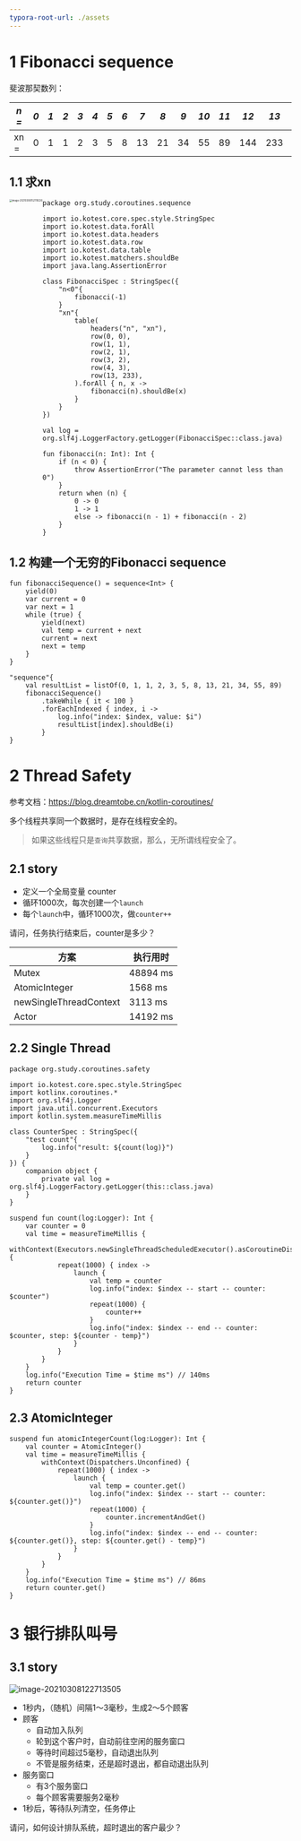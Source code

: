```yaml
---
typora-root-url: ./assets
---
```


# 1 Fibonacci sequence

斐波那契数列：

| *n =* | *0*  | *1*  | *2*  | *3*  | *4*  | *5*  | *6*  | *7*  | *8*  | *9*  | *10* | *11* | *12* | *13* | *14* | *15* | *……* |
| ----- | ---- | ---- | ---- | ---- | ---- | ---- | ---- | ---- | ---- | ---- | ---- | ---- | ---- | ---- | ---- | ---- | ---- |
| xn =  | 0    | 1    | 1    | 2    | 3    | 5    | 8    | 13   | 21   | 34   | 55   | 89   | 144  | 233  | 377  | 610  | ……   |

## 1.1 求xn

<img src="/image-20210306152119226.png" alt="image-20210306152119226" style="zoom:30%;float:left;" />

```
package org.study.coroutines.sequence

import io.kotest.core.spec.style.StringSpec
import io.kotest.data.forAll
import io.kotest.data.headers
import io.kotest.data.row
import io.kotest.data.table
import io.kotest.matchers.shouldBe
import java.lang.AssertionError

class FibonacciSpec : StringSpec({
    "n<0"{
        fibonacci(-1)
    }
    "xn"{
        table(
            headers("n", "xn"),
            row(0, 0),
            row(1, 1),
            row(2, 1),
            row(3, 2),
            row(4, 3),
            row(13, 233),
        ).forAll { n, x ->
            fibonacci(n).shouldBe(x)
        }
    }
})

val log = org.slf4j.LoggerFactory.getLogger(FibonacciSpec::class.java)

fun fibonacci(n: Int): Int {
    if (n < 0) {
        throw AssertionError("The parameter cannot less than 0")
    }
    return when (n) {
        0 -> 0
        1 -> 1
        else -> fibonacci(n - 1) + fibonacci(n - 2)
    }
}
```

## 1.2 构建一个无穷的Fibonacci sequence

```
fun fibonacciSequence() = sequence<Int> {
    yield(0)
    var current = 0
    var next = 1
    while (true) {
        yield(next)
        val temp = current + next
        current = next
        next = temp
    }
}
```



```
"sequence"{
    val resultList = listOf(0, 1, 1, 2, 3, 5, 8, 13, 21, 34, 55, 89)
    fibonacciSequence()
        .takeWhile { it < 100 }
        .forEachIndexed { index, i ->
            log.info("index: $index, value: $i")
            resultList[index].shouldBe(i)
        }
}
```

# 2 Thread Safety

参考文档：https://blog.dreamtobe.cn/kotlin-coroutines/

多个线程共享同一个数据时，是存在线程安全的。

> 如果这些线程只是`查询`共享数据，那么，无所谓线程安全了。

## 2.1 story

- 定义一个全局变量 counter
- 循环1000次，每次创建一个`launch`
- 每个`launch`中，循环1000次，做`counter++`

请问，任务执行结束后，counter是多少？

| 方案                   | 执行用时 |
| ---------------------- | -------- |
| Mutex                  | 48894 ms |
| AtomicInteger          | 1568 ms  |
| newSingleThreadContext | 3113 ms  |
| Actor                  | 14192 ms |

## 2.2 Single Thread

```
package org.study.coroutines.safety

import io.kotest.core.spec.style.StringSpec
import kotlinx.coroutines.*
import org.slf4j.Logger
import java.util.concurrent.Executors
import kotlin.system.measureTimeMillis

class CounterSpec : StringSpec({
    "test count"{
        log.info("result: ${count(log)}")
    }
}) {
    companion object {
        private val log = org.slf4j.LoggerFactory.getLogger(this::class.java)
    }
}

suspend fun count(log:Logger): Int {
    var counter = 0
    val time = measureTimeMillis {
        withContext(Executors.newSingleThreadScheduledExecutor().asCoroutineDispatcher()) {
            repeat(1000) { index ->
                launch {
                    val temp = counter
                    log.info("index: $index -- start -- counter: $counter")
                    repeat(1000) {
                        counter++
                    }
                    log.info("index: $index -- end -- counter: $counter, step: ${counter - temp}")
                }
            }
        }
    }
    log.info("Execution Time = $time ms") // 140ms
    return counter
}
```

## 2.3 AtomicInteger

```
suspend fun atomicIntegerCount(log:Logger): Int {
    val counter = AtomicInteger()
    val time = measureTimeMillis {
        withContext(Dispatchers.Unconfined) {
            repeat(1000) { index ->
                launch {
                    val temp = counter.get()
                    log.info("index: $index -- start -- counter: ${counter.get()}")
                    repeat(1000) {
                        counter.incrementAndGet()
                    }
                    log.info("index: $index -- end -- counter: ${counter.get()}, step: ${counter.get() - temp}")
                }
            }
        }
    }
    log.info("Execution Time = $time ms") // 86ms
    return counter.get()
}
```

# 3 银行排队叫号

## 3.1 story

![image-20210308122713505](/image-20210308122713505.png)

- 1秒内，（随机）间隔1～3毫秒，生成2～5个顾客
- 顾客
  - 自动加入队列
  - 轮到这个客户时，自动前往空闲的服务窗口
  - 等待时间超过5毫秒，自动退出队列
  - 不管是服务结束，还是超时退出，都自动退出队列
- 服务窗口
  - 有3个服务窗口
  - 每个顾客需要服务2毫秒
- 1秒后，等待队列清空，任务停止

请问，如何设计排队系统，超时退出的客户最少？

